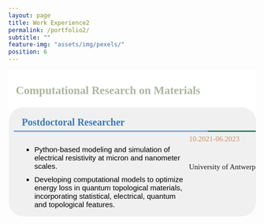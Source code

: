 ```yaml
---
layout: page
title: Work Experience2
permalink: /portfolio2/
subtitle: ""
feature-img: "assets/img/pexels/"
position: 6
---
```


<style>
    /* Style for the section titles */
    .textbox {
        display: flex;
        justify-content: space-between;
        background-color: white;
        line-height: 40px;
        margin-bottom: -5px;
    }

    .title-container {
        margin-left: 0.4em;
        margin-top: -0.1em;
        display: flex;
        align-items: center;
        margin-bottom: -5px;
    }

    .title-container i {
        margin-right: 5px;
        color: #abb8a0;
    }

    .title-container p {
        font-weight: bold;
        font-family: 'Garamond', serif;
        font-size: 23px;
        color: #abb8a0;
        margin-left: .2em;
    }

    /* Style for the subsections */
    .textbox2 {
        background-color: #f0f0f0;
            border: 1px solid white;
            border-radius: 30px 30px 30px 30px;
            padding: 1px ;
            margin:0;
            box-shadow: 0 2px 2px white;
            position: relative; 
            display: flex;/* Ensure rensure gradient line is positioned relative to this container */
    }

    .main-content {
        flex: 1;
    }

    .main-content p {
        font-weight: bold;
        font-family: 'Garamond', serif;
        font-size: 20px;
        color: rgba(62, 121, 180, 1);
        margin-left: 1.2em;
    }

    .main-content ul {
        font-size: 15px;
        font-family: 'Avenir Next LT Pro Regular', sans-serif;
        margin-left: 1.7em;
        color: black;
    }

    .main-content ul li {
        margin-bottom: 10px;
    }

    .gradient-line::before {
        content: '';
        position: absolute;
        top: 47px;
        left: 10px;
        width: 98%;
        height: 3px;
        background: linear-gradient(to right, rgba(62, 121, 180, 0.6) 80%, rgba(64, 130, 109, 1) 20%);
        border-radius: 10px;
    }

   .additional-column {
    display: grid;
    grid-template-columns: 1fr; /* Defines one column */
    grid-template-rows: auto auto; /* Defines two rows */
    gap: 10px; /* Space between grid items */
    justify-content: start; /* Aligns items to the start of the container horizontally */
    align-content: start; /* Aligns grid tracks to the start of the container vertically */
}

.additional-column p,
.additional-column span {
    /* Styles for all direct children */
    font-family: 'Avenir Next LT Pro';
    font-size: 15px;
    color: color: rgba(200,144,98,1);
    
}

/* Example of overriding the default alignment for a specific item */
.additional-column span.date {
    justify-self: end; /* Aligns this item to the end of the container horizontally */
    align-self: center;
    color: rgba(200,144,98,1) /* Centers this item vertically */
}

    /* Responsive adjustments for smaller screens */
    @media only screen and (max-width: 600px) {
        .title-container {
            flex-direction: column;
            align-items: flex-start;
            margin-left: 0;
            margin-top: 0;
            margin-bottom: 0;
        }

        .title-container i {
            margin-right: 0;
            margin-bottom: 5px;
        }

        .title-container p {
            font-size: 18px; /* Adjusted font size for smaller screens */
            margin-left: 0;
        }

        .textbox2 {
            flex-direction: column;
            align-items: flex-start;
        }

        .main-content p {
            font-size: 16px;
            margin-left: 0;
        }

        .main-content ul {
            margin-left: 1em;
        }

        .additional-column {
            width: 100%;
            height: auto;
            margin-top: 10px;
        }

        .additional-column p, .additional-column span {
            position: static;
            margin-top: 5px;
        }

        /* Add gradient line to textbox2 for small screens */
        .textbox2 .gradient-line::before {
            top: 47px; /* Adjust this value to fit your design */
            left: 10px;
            width: 98%;
            height: 3px;
            background: linear-gradient(to right, rgba(62, 121, 180, 0.6) 80%, rgba(64, 130, 109, 1) 20%);
            border-radius: 10px;
        }
    }
</style>

<body>
    <section>
        <div class="textbox">
            <div class="title-container">
                <i class="fa fa-briefcase"></i>
                <p>Computational Research on Materials</p>
            </div>
        </div>

<div class="textbox2">
            <div class="main-content">
                <div style="margin-left: 0.1em; margin-top: -0.1em; display: flex; align-items: center; margin-bottom: 5px;">
                    <p>Postdoctoral Researcher</p>
                </div>
                <ul>
                    <li>Python-based modeling and simulation of electrical resistivity at micron and nanometer scales.</li>
                    <li>Developing computational models to optimize energy loss in quantum topological materials, incorporating statistical, electrical, quantum and topological features.</li>
                </ul>
                <div class="gradient-line"></div>
            </div>
            <div class="additional-column">
                <p></p>
                <p><span class="date">10.2021-06.2023</span></p>
                <p><span class="location">University of Antwerp</span></p>
            </div>
        </div>
